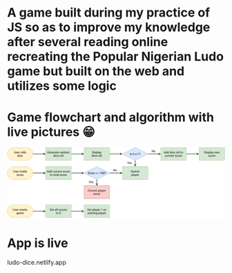 # A game built during my practice of JS so as to improve my knowledge after several reading online recreating the Popular Nigerian Ludo game but built on the web and utilizes some logic

# Game flowchart and algorithm with live pictures 😁

![Game flowchart](./dist/img/pig-game-flowchart.png)

# App is live

ludo-dice.netlify.app
